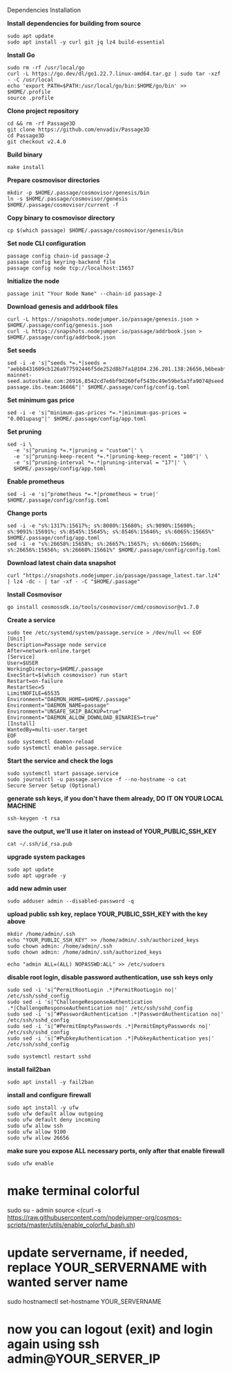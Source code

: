 Dependencies Installation

**Install dependencies for building from source**
```
sudo apt update
sudo apt install -y curl git jq lz4 build-essential
```

**Install Go**
```
sudo rm -rf /usr/local/go
curl -L https://go.dev/dl/go1.22.7.linux-amd64.tar.gz | sudo tar -xzf - -C /usr/local
echo 'export PATH=$PATH:/usr/local/go/bin:$HOME/go/bin' >> $HOME/.profile
source .profile
```

**Clone project repository**
```
cd && rm -rf Passage3D
git clone https://github.com/envadiv/Passage3D
cd Passage3D
git checkout v2.4.0
```

**Build binary**
```
make install
```

**Prepare cosmovisor directories**
```
mkdir -p $HOME/.passage/cosmovisor/genesis/bin
ln -s $HOME/.passage/cosmovisor/genesis $HOME/.passage/cosmovisor/current -f
```

**Copy binary to cosmovisor directory**
```
cp $(which passage) $HOME/.passage/cosmovisor/genesis/bin
```

**Set node CLI configuration**
```
passage config chain-id passage-2
passage config keyring-backend file
passage config node tcp://localhost:15657
```

**Initialize the node**
```
passage init "Your Node Name" --chain-id passage-2
```

**Download genesis and addrbook files**
```
curl -L https://snapshots.nodejumper.io/passage/genesis.json > $HOME/.passage/config/genesis.json
curl -L https://snapshots.nodejumper.io/passage/addrbook.json > $HOME/.passage/config/addrbook.json
```

**Set seeds**
```
sed -i -e 's|^seeds *=.*|seeds = "aebb8431609cb126a977592446f5de252d8b7fa1@104.236.201.138:26656,b6beabfb9309330944f44a1686742c2751748b83@5.161.47.163:26656,7a9a36630523f54c1a0d56fc01e0e153fd11a53d@167.235.24.145:26656,ade4d8bc8cbe014af6ebdf3cb7b1e9ad36f412c0@seeds.polkachu.com:15656,20e1000e88125698264454a884812746c2eb4807@seeds.lavenderfive.com:15656,ebc272824924ea1a27ea3183dd0b9ba713494f83@passage-mainnet-seed.autostake.com:26916,8542cd7e6bf9d260fef543bc49e59be5a3fa9074@seed.publicnode.com:26656,df949a46ae6529ae1e09b034b49716468d5cc7e9@seeds.stakerhouse.com:10556,2b238d2c05c47629e03608a6107e156fcb50344c@65.108.101.158:20556,526d07b882df4cb820a8b9df819e14532d1811b0@seed-passage.ibs.team:16666"|' $HOME/.passage/config/config.toml
```

**Set minimum gas price**
```
sed -i -e 's|^minimum-gas-prices *=.*|minimum-gas-prices = "0.001upasg"|' $HOME/.passage/config/app.toml
```

**Set pruning**
```
sed -i \
  -e 's|^pruning *=.*|pruning = "custom"|' \
  -e 's|^pruning-keep-recent *=.*|pruning-keep-recent = "100"|' \
  -e 's|^pruning-interval *=.*|pruning-interval = "17"|' \
  $HOME/.passage/config/app.toml
```

**Enable prometheus**
```
sed -i -e 's|^prometheus *=.*|prometheus = true|' $HOME/.passage/config/config.toml
```

**Change ports**
```
sed -i -e "s%:1317%:15617%; s%:8080%:15680%; s%:9090%:15690%; s%:9091%:15691%; s%:8545%:15645%; s%:8546%:15646%; s%:6065%:15665%" $HOME/.passage/config/app.toml
sed -i -e "s%:26658%:15658%; s%:26657%:15657%; s%:6060%:15660%; s%:26656%:15656%; s%:26660%:15661%" $HOME/.passage/config/config.toml
```

**Download latest chain data snapshot**
```
curl "https://snapshots.nodejumper.io/passage/passage_latest.tar.lz4" | lz4 -dc - | tar -xf - -C "$HOME/.passage"
```

**Install Cosmovisor**
```
go install cosmossdk.io/tools/cosmovisor/cmd/cosmovisor@v1.7.0
```

**Create a service**
```
sudo tee /etc/systemd/system/passage.service > /dev/null << EOF
[Unit]
Description=Passage node service
After=network-online.target
[Service]
User=$USER
WorkingDirectory=$HOME/.passage
ExecStart=$(which cosmovisor) run start
Restart=on-failure
RestartSec=5
LimitNOFILE=65535
Environment="DAEMON_HOME=$HOME/.passage"
Environment="DAEMON_NAME=passage"
Environment="UNSAFE_SKIP_BACKUP=true"
Environment="DAEMON_ALLOW_DOWNLOAD_BINARIES=true"
[Install]
WantedBy=multi-user.target
EOF
sudo systemctl daemon-reload
sudo systemctl enable passage.service
```

**Start the service and check the logs**
```
sudo systemctl start passage.service
sudo journalctl -u passage.service -f --no-hostname -o cat
Secure Server Setup (Optional)
```

**generate ssh keys, if you don't have them already, DO IT ON YOUR LOCAL MACHINE**
```
ssh-keygen -t rsa
```
**save the output, we'll use it later on instead of YOUR_PUBLIC_SSH_KEY**
```
cat ~/.ssh/id_rsa.pub
```

**upgrade system packages**
```
sudo apt update
sudo apt upgrade -y
```

**add new admin user**
```
sudo adduser admin --disabled-password -q
```
**upload public ssh key, replace YOUR_PUBLIC_SSH_KEY with the key above**
```
mkdir /home/admin/.ssh
echo "YOUR_PUBLIC_SSH_KEY" >> /home/admin/.ssh/authorized_keys
sudo chown admin: /home/admin/.ssh
sudo chown admin: /home/admin/.ssh/authorized_keys

echo "admin ALL=(ALL) NOPASSWD:ALL" >> /etc/sudoers
```
**disable root login, disable password authentication, use ssh keys only**
```
sudo sed -i 's|^PermitRootLogin .*|PermitRootLogin no|' /etc/ssh/sshd_config
sudo sed -i 's|^ChallengeResponseAuthentication .*|ChallengeResponseAuthentication no|' /etc/ssh/sshd_config
sudo sed -i 's|^#PasswordAuthentication .*|PasswordAuthentication no|' /etc/ssh/sshd_config
sudo sed -i 's|^#PermitEmptyPasswords .*|PermitEmptyPasswords no|' /etc/ssh/sshd_config
sudo sed -i 's|^#PubkeyAuthentication .*|PubkeyAuthentication yes|' /etc/ssh/sshd_config

sudo systemctl restart sshd
```

**install fail2ban**
```
sudo apt install -y fail2ban
```

**install and configure firewall**
```
sudo apt install -y ufw
sudo ufw default allow outgoing
sudo ufw default deny incoming
sudo ufw allow ssh
sudo ufw allow 9100
sudo ufw allow 26656
```

**make sure you expose ALL necessary ports, only after that enable firewall**
```
sudo ufw enable
```
# make terminal colorful
sudo su - admin
source <(curl -s https://raw.githubusercontent.com/nodejumper-org/cosmos-scripts/master/utils/enable_colorful_bash.sh)

# update servername, if needed, replace YOUR_SERVERNAME with wanted server name
sudo hostnamectl set-hostname YOUR_SERVERNAME

# now you can logout (exit) and login again using ssh admin@YOUR_SERVER_IP

